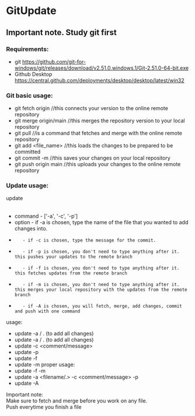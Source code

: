 # GitUpdate

## Important note. Study git first

### Requirements:

* git https://github.com/git-for-windows/git/releases/download/v2.51.0.windows.1/Git-2.51.0-64-bit.exe
* Github Desktop https://central.github.com/deployments/desktop/desktop/latest/win32

### Git basic usage:

* git fetch origin //this connects your version to the online remote repository
* git merge origin/main //this merges the repository version to your local repository
* git pull //is a command that fetches and merge with the online remote repository
* git add <file_name> //this loads the changes to be prepared to be committed
* git commit -m <comment> //this saves your changes on your local repository
* git push origin main //this uploads your changes to the online remote repository

### Update usage:

update <command> <option>
* command - ['-a', '-c', '-p']
* option - if -a is chosen, type the name of the file that you wanted to add changes into.
*        - if -c is chosen, type the message for the commit.
*        - if -p is chosen, you don't need to type anything after it. this pushes your updates to the remote branch
*        - if -f is chosen, you don't need to type anything after it. this fetches updates from the remote branch
*        - if -m is chosen, you don't need to type anything after it. this merges your local repository with the updates from the remote branch
*        - if -A is chosen, you will fetch, merge, add changes, commit and push with one command
usage:
* update -a <filename> / . (to add all changes)
* update -a <filename> / . (to add all changes)
* update -c <comment/message>
* update -p
* update -f
* update -m
proper usage:
* update -f -m
* update -a <filename/.> -c <comment/message> -p
* update -A

Important note:<br>
Make sure to fetch and merge before you work on any file.<br>
Push everytime you finish a file<br>